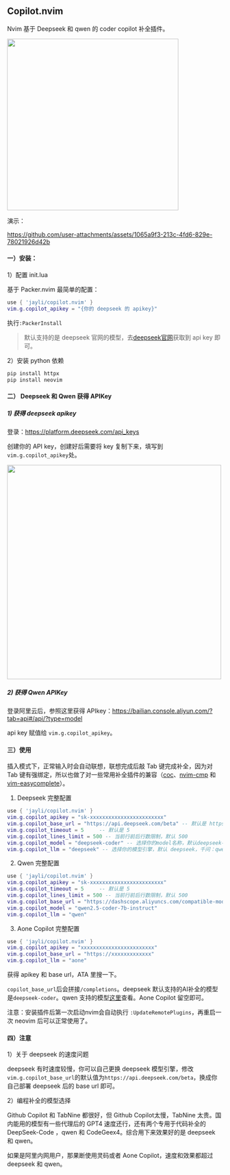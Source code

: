 ## Copilot.nvim

Nvim 基于 Deepseek 和 qwen 的 coder copilot 补全插件。

<img src="https://github.com/user-attachments/assets/37a4ab70-beff-4229-bee8-9aacd26d207f" width=400 />

演示：

https://github.com/user-attachments/assets/1065a9f3-213c-4fd6-829e-78021926d42b

#### 一）安装：

1）配置 init.lua

基于 Packer.nvim 最简单的配置：

```lua
use { 'jayli/copilot.nvim' }
vim.g.copilot_apikey = "{你的 deepseek 的 apikey}"
```

执行`:PackerInstall`

> 默认支持的是 deepseek 官网的模型，去[deepseek官网](https://platform.deepseek.com/api_keys)获取到 api key 即可。

2）安装 python 依赖

```bash
pip install httpx
pip install neovim
```

#### 二） Deepseek 和 Qwen 获得 APIKey

##### 1) 获得 deepseek apikey

登录：<https://platform.deepseek.com/api_keys>

创建你的 API key，创建好后需要将 key 复制下来，填写到`vim.g.copilot_apikey`处。

<img src="https://github.com/user-attachments/assets/3333d2c8-5156-43f9-89db-006e186d73fc" width=500 />

##### 2) 获得 Qwen APIKey

登录阿里云后，参照这里获得 APIkey：<https://bailian.console.aliyun.com/?tab=api#/api/?type=model>

api key 赋值给 `vim.g.copilot_apikey`。

#### 三）使用

插入模式下，正常输入时会自动联想，联想完成后敲 Tab 键完成补全，因为对 Tab 键有强绑定，所以也做了对一些常用补全插件的兼容（[coc](https://github.com/neoclide/coc.nvim)、[nvim-cmp](https://github.com/hrsh7th/nvim-cmp) 和 [vim-easycomplete](https://github.com/jayli/vim-easycomplete)）。

1) Deepseek 完整配置

```lua
use { 'jayli/copilot.nvim' }
vim.g.copilot_apikey = "sk-xxxxxxxxxxxxxxxxxxxxxxxx"
vim.g.copilot_base_url = "https://api.deepseek.com/beta" -- 默认是 https://api.deepseek.com/beta
vim.g.copilot_timeout = 5     -- 默认是 5
vim.g.copilot_lines_limit = 500 -- 当前行前后行数限制，默认 500
vim.g.copilot_model = "deepseek-coder" -- 选择你的model名称，默认deepseek-coder
vim.g.copilot_llm = "deepseek" -- 选择你的模型引擎，默认 deepseek，千问：qwen
```

2) Qwen 完整配置

```lua
use { 'jayli/copilot.nvim' }
vim.g.copilot_apikey = "sk-xxxxxxxxxxxxxxxxxxxxxxxx"
vim.g.copilot_timeout = 5     -- 默认是 5
vim.g.copilot_lines_limit = 500 -- 当前行前后行数限制，默认 500
vim.g.copilot_base_url = "https://dashscope.aliyuncs.com/compatible-mode/v1"
vim.g.copilot_model = "qwen2.5-coder-7b-instruct"
vim.g.copilot_llm = "qwen"
```

3) Aone Copilot 完整配置

```lua
use { 'jayli/copilot.nvim' }
vim.g.copilot_apikey = "xxxxxxxxxxxxxxxxxxxxxxxx"
vim.g.copilot_base_url = "https://xxxxxxxxxxxxx"
vim.g.copilot_llm = "aone"
```

获得 apikey 和 base url，ATA 里搜一下。

`copilot_base_url`后会拼接`/completions`。deepseek 默认支持的AI补全的模型是`deepseek-coder`。qwen 支持的模型[这里](https://bailian.console.aliyun.com/?tab=doc#/api/?type=model&url=https%3A%2F%2Fhelp.aliyun.com%2Fdocument_detail%2F2850166.html)查看。Aone Copilot 留空即可。

注意：安装插件后第一次启动nvim会自动执行 `:UpdateRemotePlugins`，再重启一次 neovim 后可以正常使用了。


#### 四）注意

1）关于 deepseek 的速度问题

deepseek 有时速度较慢，你可以自己更换 deepseek 模型引擎，修改`vim.g.copilot_base_url`的默认值为`https://api.deepseek.com/beta`，换成你自己部署 deepseek 后的 base url 即可。

2）编程补全的模型选择

Github Copilot 和 TabNine 都很好，但 Github Copilot太慢，TabNine 太贵。国内能用的模型有一些代理后的 GPT4 速度还行，还有两个专用于代码补全的 DeepSeek-Code ，qwen 和 CodeGeex4。综合用下来效果好的是 deepseek 和 qwen。

如果是阿里内网用户，那果断使用灵码或者 Aone Copilot，速度和效果都超过 deepseek 和 qwen。
